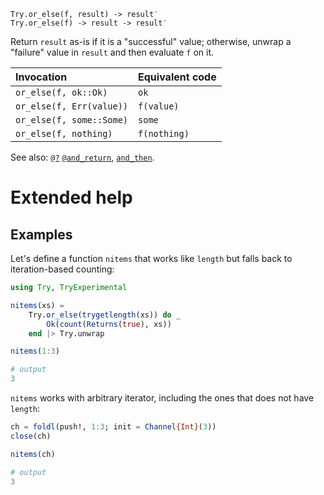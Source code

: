     Try.or_else(f, result) -> result′
    Try.or_else(f) -> result -> result′

Return `result` as-is if it is a "successful" value; otherwise, unwrap a "failure" value in
`result` and then evaluate `f` on it.

| Invocation                | Equivalent code  |
|:---                       |:---              |
| `or_else(f, ok::Ok)`      | `ok`             |
| `or_else(f, Err(value))`  | `f(value)`       |
| `or_else(f, some::Some)`  | `some`           |
| `or_else(f, nothing)`     | `f(nothing)`     |

See also: [`@?`](@ref) [`@and_return`](@ref), [`and_then`](@ref).

# Extended help

## Examples

Let's define a function `nitems` that works like `length` but falls back to iteration-based
counting:

```julia
using Try, TryExperimental

nitems(xs) =
    Try.or_else(trygetlength(xs)) do _
        Ok(count(Returns(true), xs))
    end |> Try.unwrap

nitems(1:3)

# output
3
```

`nitems` works with arbitrary iterator, including the ones that does not have `length`:

```julia
ch = foldl(push!, 1:3; init = Channel{Int}(3))
close(ch)

nitems(ch)

# output
3
```
